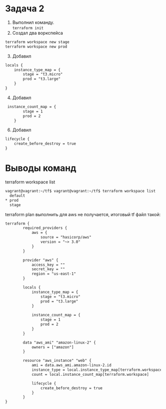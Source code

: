 # Задача 2
1. Выполнил команду.\
```terraform init```
2. Создал два воркспейса
```xml
terraform workspace new stage
terraform workspace new prod
```
3. Добавил
```xml
locals {
    instance_type_map = {
        stage = "t3.micro"
        prod = "t3.large"
    }
}
```
4. Добавил
```xml
 instance_count_map = {
        stage = 1
        prod = 2
    }
```

6. Добавил
```xml
lifecycle {
    create_before_destroy = true
}
```

# Выводы команд
terraform workspace list
```xml
vagrant@vagrant:~/tf$ vagrant@vagrant:~/tf$ terraform workspace list
  default
* prod
  stage
```

terraform plan выполнить для aws не получается, итоговый tf файл такой:
```xml
terraform {
        required_providers {
            aws = {
                source = "hasicorp/aws"
                version = "~> 3.0"
            }
        }

        provider "aws" {
            access_key = ""
            secret_key = ""
            region = "us-east-1"
        }

        locals {
            instance_type_map = {
                stage = "t3.micro"
                prod = "t3.large"
            }
    
            instance_count_map = {
                stage = 1
                prod = 2
            }
        }

        data "aws_ami" "amazon-linux-2" {
            owners = ["amazon"]
        }

        resource "aws_instance" "web" {
            ami = data.aws_ami.amazon-linux-2.id
            instance_type = local.instance_type_map[terraform.workspace]
            count = local.instance_count_map[terraform.workspace]

            lifecycle {
                create_before_destroy = true
            }
        }
}
```